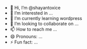 - 👋 Hi, I’m @shayantoxice
- 👀 I’m interested in ...
- 🌱 I’m currently learning wordpress
- 💞️ I’m looking to collaborate on ...
- 📫 How to reach me ...
- 😄 Pronouns: ...
- ⚡ Fun fact: ...

<!---
shayantoxice/shayantoxice is a ✨ special ✨ repository because its `README.md` (this file) appears on your GitHub profile.
You can click the Preview link to take a look at your changes.
--->

